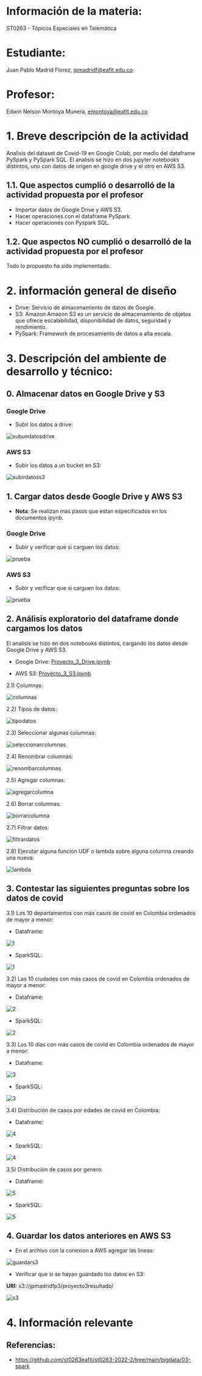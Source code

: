 # Información de la materia:

ST0263 - Tópicos Especiales en Telemática

# Estudiante:

Juan Pablo Madrid Florez, jpmadridf@eafit.edu.co

# Profesor:

Edwin Nelson Montoya Munera, [emontoya@eafit.edu.co](mailto:emontoya@eafit.edu.co)

# 1. Breve descripción de la actividad

Analisis del dataset de Covid-19 en Google Colab, por medio del dataframe PySpark y PySpark SQL. El analisis se hizo en dos jupyter notebooks distintos, uno con datos de origen en google drive y el otro en AWS S3.

## 1.1. Que aspectos cumplió o desarrolló de la actividad propuesta por el profesor

- Importar datos de Google Drive y AWS S3.
- Hacer operaciones con el dataframe PySpark.
- Hacer operaciones con Pyspark SQL.

## 1.2. Que aspectos NO cumplió o desarrolló de la actividad propuesta por el profesor

Todo lo propuesto ha sido implementado.

# 2. información general de diseño

- Drive: Servicio de almacenamiento de datos de Google.
- S3: Amazon Amazon S3 es un servicio de almacenamiento de objetos que ofrece escalabilidad, disponibilidad de datos, seguridad y rendimiento.
- PySpark: Framework de procesamiento de datos a alta escala.  

# 3. Descripción del ambiente de desarrollo y técnico:

## 0. Almacenar datos en Google Drive y S3

### Google Drive
- Subir los datos a drive:

![subuirdatosdrive](https://github.com/jpmadridf/Topicos-de-telematica/blob/main/Proyecto%203/0/2.%20Datos%20en%20Drive.png)

### AWS S3
- Subir los datos a un bucket en S3:

![subirdatoss3](https://github.com/jpmadridf/Topicos-de-telematica/blob/main/Proyecto%203/0/1.%20Datos%20en%20S3.png)

## 1. Cargar datos desde Google Drive y AWS S3

- **Nota**: Se realizan mas pasos que estan especificados en los documentos ipynb.

### Google Drive

- Subir y verificar que si carguen los datos:

![prueba](https://github.com/jpmadridf/Topicos-de-telematica/blob/main/Proyecto%203/1/2.%20Cargar%20desde%20Drive.png)

### AWS S3

- Subir y verificar que si carguen los datos:

![prueba](https://github.com/jpmadridf/Topicos-de-telematica/blob/main/Proyecto%203/1/1.%20Cargar%20desde%20S3.png)

## 2. Análisis exploratorio del dataframe donde cargamos los datos

El analisis se hizo en dos notebooks distintos, cargando los datos desde Google Drive y AWS S3.

- Google Drive: [Proyecto_3_Drive.ipynb](https://github.com/jpmadridf/Topicos-de-telematica/blob/main/Proyecto%203/ipynb/Proyecto_3_Drive.ipynb)

- AWS S3: [Proyecto_3_S3.ipynb](https://github.com/jpmadridf/Topicos-de-telematica/blob/main/Proyecto%203/ipynb/Proyecto_3_S3.ipynb)


2.1) Columnas:

![columnas](https://github.com/jpmadridf/Topicos-de-telematica/blob/main/Proyecto%203/2/1.%20Columnas.png)

2.2) Tipos de datos:

![tipodatos](https://github.com/jpmadridf/Topicos-de-telematica/blob/main/Proyecto%203/2/2.%20Tipo%20de%20dato.png)

2.3) Seleccionar algunas columnas:

![seleccionarcolumnas](https://github.com/jpmadridf/Topicos-de-telematica/blob/main/Proyecto%203/2/3.%20Seleccionar%20columnas.png)

2.4) Renombrar columnas:

![renombarcolumnas](https://github.com/jpmadridf/Topicos-de-telematica/blob/main/Proyecto%203/2/4.%20Cambiar%20nombre%20de%20columna.png)

2.5) Agregar columnas:

![agregarcolumna](https://github.com/jpmadridf/Topicos-de-telematica/blob/main/Proyecto%203/2/5.%20agregar%20columna.png)

2.6) Borrar columnas: 

![borrarcolumna](https://github.com/jpmadridf/Topicos-de-telematica/blob/main/Proyecto%203/2/6.%20Borrar%20columna.png)

2.7) Filtrar datos:

![filtrardatos](https://github.com/jpmadridf/Topicos-de-telematica/blob/main/Proyecto%203/2/7.%20Filtrar%20datos.png)

2.8) Ejecutar alguna función UDF o lambda sobre alguna columna creando una nueva:

![lambda](https://github.com/jpmadridf/Topicos-de-telematica/blob/main/Proyecto%203/2/8.%20Funcion%20lambda.png)


## 3. Contestar las siguientes preguntas sobre los datos de covid
3.1) Los 10 departamentos con más casos de covid en Colombia ordenados de mayor a menor:

- Dataframe:

![1](https://github.com/jpmadridf/Topicos-de-telematica/blob/main/Proyecto%203/3.%20DF/1..png)

- SparkSQL:

![1](https://github.com/jpmadridf/Topicos-de-telematica/blob/main/Proyecto%203/3.%20Spark/1..png)

3.2) Las 10 ciudades con más casos de covid en Colombia ordenados de mayor a menor:

- Dataframe:

![2](https://github.com/jpmadridf/Topicos-de-telematica/blob/main/Proyecto%203/3.%20DF/2..png)

- SparkSQL:

![2](https://github.com/jpmadridf/Topicos-de-telematica/blob/main/Proyecto%203/3.%20Spark/2..png)

3.3) Los 10 días con más casos de covid en Colombia ordenados de mayor a menor:

- Dataframe:

![3](https://github.com/jpmadridf/Topicos-de-telematica/blob/main/Proyecto%203/3.%20DF/3..png)

- SparkSQL:

![3](https://github.com/jpmadridf/Topicos-de-telematica/blob/main/Proyecto%203/3.%20Spark/3..png)

3.4) Distribución de casos por edades de covid en Colombia:

- Dataframe:

![4](https://github.com/jpmadridf/Topicos-de-telematica/blob/main/Proyecto%203/3.%20DF/4..png)

- SparkSQL:

![4](https://github.com/jpmadridf/Topicos-de-telematica/blob/main/Proyecto%203/3.%20Spark/4..png)

3.5) Distribución de casos por genero:

- Dataframe:

![5](https://github.com/jpmadridf/Topicos-de-telematica/blob/main/Proyecto%203/3.%20DF/5..png)

- SparkSQL:

![5](https://github.com/jpmadridf/Topicos-de-telematica/blob/main/Proyecto%203/3.%20Spark/5..png)


## 4. Guardar los datos anteriores en AWS S3

- En el archivo con la conexion a AWS agregar las lineas:

![guardars3](https://github.com/jpmadridf/Topicos-de-telematica/blob/main/Proyecto%203/4.%20Guarda%20datos%20en%20bucket/1.%20Guardar%20datos.png)

- Verificar que si se hayan guardado los datos en S3:

**URI:** s3://jpmadridfp3/proyecto3resultado/

![s3](https://github.com/jpmadridf/Topicos-de-telematica/tree/main/Proyecto%203/4.%20Guarda%20datos%20en%20bucket)


# 4. Información relevante

## Referencias:

- https://github.com/st0263eafit/st0263-2022-2/tree/main/bigdata/03-spark
